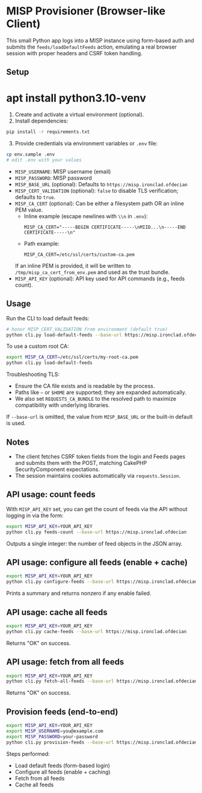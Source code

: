 # MISP Provisioner (Browser-like Client)

This small Python app logs into a MISP instance using form-based auth and submits the `feeds/loadDefaultFeeds` action, emulating a real browser session with proper headers and CSRF token handling.

## Setup
# apt install python3.10-venv
1. Create and activate a virtual environment (optional).
2. Install dependencies:

```bash
pip install -r requirements.txt
```

3. Provide credentials via environment variables or `.env` file:

```bash
cp env.sample .env
# edit .env with your values
```

- `MISP_USERNAME`: MISP username (email)
- `MISP_PASSWORD`: MISP password
- `MISP_BASE_URL` (optional): Defaults to `https://misp.ironclad.ofdecian`
 - `MISP_CERT_VALIDATION` (optional): `false` to disable TLS verification; defaults to `true`.
- `MISP_CA_CERT` (optional): Can be either a filesystem path OR an inline PEM value.
  - Inline example (escape newlines with `\\n` in `.env`):
    ```
    MISP_CA_CERT="-----BEGIN CERTIFICATE-----\nMIID...\n-----END CERTIFICATE-----\n"
    ```
  - Path example:
    ```
    MISP_CA_CERT=/etc/ssl/certs/custom-ca.pem
    ```
  If an inline PEM is provided, it will be written to `/tmp/misp_ca_cert_from_env.pem` and used as the trust bundle.
 - `MISP_API_KEY` (optional): API key used for API commands (e.g., feeds count).

## Usage

Run the CLI to load default feeds:

```bash
# honor MISP_CERT_VALIDATION from environment (default true)
python cli.py load-default-feeds --base-url https://misp.ironclad.ofdecian
```

To use a custom root CA:

```bash
export MISP_CA_CERT=/etc/ssl/certs/my-root-ca.pem
python cli.py load-default-feeds
```

Troubleshooting TLS:
- Ensure the CA file exists and is readable by the process.
- Paths like `~` or `$HOME` are supported; they are expanded automatically.
- We also set `REQUESTS_CA_BUNDLE` to the resolved path to maximize compatibility with underlying libraries.

If `--base-url` is omitted, the value from `MISP_BASE_URL` or the built-in default is used.

## Notes
- The client fetches CSRF token fields from the login and Feeds pages and submits them with the POST, matching CakePHP SecurityComponent expectations.
- The session maintains cookies automatically via `requests.Session`.

## API usage: count feeds

With `MISP_API_KEY` set, you can get the count of feeds via the API without logging in via the form:

```bash
export MISP_API_KEY=YOUR_API_KEY
python cli.py feeds-count --base-url https://misp.ironclad.ofdecian
```

Outputs a single integer: the number of feed objects in the JSON array.

## API usage: configure all feeds (enable + cache)

```bash
export MISP_API_KEY=YOUR_API_KEY
python cli.py configure-feeds --base-url https://misp.ironclad.ofdecian
```

Prints a summary and returns nonzero if any enable failed.

## API usage: cache all feeds

```bash
export MISP_API_KEY=YOUR_API_KEY
python cli.py cache-feeds --base-url https://misp.ironclad.ofdecian
```

Returns "OK" on success.

## API usage: fetch from all feeds

```bash
export MISP_API_KEY=YOUR_API_KEY
python cli.py fetch-all-feeds --base-url https://misp.ironclad.ofdecian
```

Returns "OK" on success.

## Provision feeds (end-to-end)

```bash
export MISP_API_KEY=YOUR_API_KEY
export MISP_USERNAME=you@example.com
export MISP_PASSWORD=your-password
python cli.py provision-feeds --base-url https://misp.ironclad.ofdecian
```

Steps performed:
- Load default feeds (form-based login)
- Configure all feeds (enable + caching)
- Fetch from all feeds
- Cache all feeds
<!-- Auth key web flow removed as per request. -->
